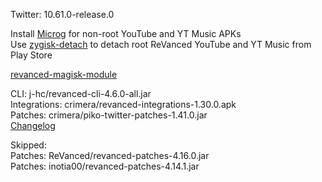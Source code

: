 Twitter: 10.61.0-release.0  

Install [Microg](https://github.com/ReVanced/GmsCore/releases) for non-root YouTube and YT Music APKs  
Use [zygisk-detach](https://github.com/j-hc/zygisk-detach) to detach root ReVanced YouTube and YT Music from Play Store  

[revanced-magisk-module](https://github.com/j-hc/revanced-magisk-module)
  
CLI: j-hc/revanced-cli-4.6.0-all.jar  
Integrations: crimera/revanced-integrations-1.30.0.apk  
Patches: crimera/piko-twitter-patches-1.41.0.jar  
[Changelog](https://github.com/crimera/piko/releases/tag/v1.41.0)  

Skipped:  
Patches: ReVanced/revanced-patches-4.16.0.jar  
Patches: inotia00/revanced-patches-4.14.1.jar    
